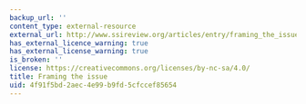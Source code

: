 ```yaml
---
backup_url: ''
content_type: external-resource
external_url: http://www.ssireview.org/articles/entry/framing_the_issue_2
has_external_licence_warning: true
has_external_license_warning: true
is_broken: ''
license: https://creativecommons.org/licenses/by-nc-sa/4.0/
title: Framing the issue
uid: 4f91f5bd-2aec-4e99-b9fd-5cfccef85654
---
```

